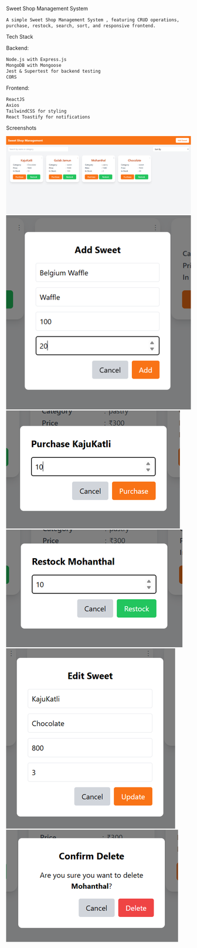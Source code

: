 Sweet Shop Management System

    A simple Sweet Shop Management System , featuring CRUD operations, purchase, restock, search, sort, and responsive frontend.

Tech Stack

Backend:

    Node.js with Express.js
    MongoDB with Mongoose
    Jest & Supertest for backend testing
    CORS

Frontend:

    ReactJS
    Axios
    TailwindCSS for styling
    React Toastify for notifications

Screenshots

![view Sweets](image-1.png)
![Add Sweet](image.png)
![Purchase Sweet](image-2.png)
![Restock Sweet](image-3.png)
![Edit Sweet](image-4.png)
![Delete Sweet](image-5.png)